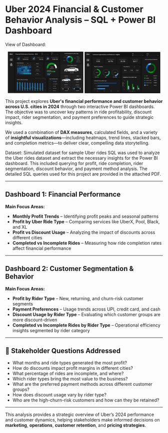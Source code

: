 # Uber 2024 Financial & Customer Behavior Analysis – SQL + Power BI Dashboard

View of Dashboard:
<p align="center">
  <img src="https://github.com/maanvi-gharge01/PowerBi-Uber-Project/blob/c53681d70bb46306dff5ee72ea529804ca8525ae/Uber%20Dash%20Pg1.png?raw=true" alt="Dashboard 1" width="48%" />
  <img src="https://github.com/maanvi-gharge01/PowerBi-Uber-Project/blob/c53681d70bb46306dff5ee72ea529804ca8525ae/Uber%20Dash%20pg2.png?raw=true" alt="Dashboard 2" width="48%" />
</p>


This project explores **Uber's financial performance and customer behavior across U.S. cities in 2024** through two interactive Power BI dashboards. The objective was to uncover key patterns in ride profitability, discount impact, rider segmentation, and payment preferences to guide strategic insights.

We used a combination of **DAX measures**, calculated fields, and a variety of **insightful visualizations**—including heatmaps, trend lines, stacked bars, and completion metrics—to deliver clear, compelling data storytelling.

Dataset: Simulated dataset for sample Uber rides
SQL was used to analyze the Uber rides dataset and extract the necessary insights for the Power BI dashboard. This included querying for profit, ride completion, rider segmentation, discount behavior, and payment method analysis. The detailed SQL queries used for this project are provided in the attached PDF.

---



## Dashboard 1: Financial Performance

**Main Focus Areas:**
- **Monthly Profit Trends** – Identifying profit peaks and seasonal patterns
- **Profit by Uber Ride Type** – Comparing services like UberX, Pool, Black, and XL
- **Profit vs Discount Usage** – Analyzing the impact of discounts across different cities
- **Completed vs Incomplete Rides** – Measuring how ride completion rates affect financial performance

---

## Dashboard 2: Customer Segmentation & Behavior

**Main Focus Areas:**
- **Profit by Rider Type** – New, returning, and churn-risk customer segments
- **Payment Preferences** – Usage trends across UPI, credit card, and cash
- **Discount Usage by Rider Type** – Evaluating which customer groups are more discount-driven
- **Completed vs Incomplete Rides by Rider Type** – Operational efficiency insights segmented by rider category

---

## 📌 Stakeholder Questions Addressed

- What months and ride types generated the most profit?
- How do discounts impact profit margins in different cities?
- What percentage of rides are incomplete, and where?
- Which rider types bring the most value to the business?
- What are the preferred payment methods across different customer groups?
- How does discount usage vary by rider type?
- Who are the high-churn-risk customers and how can they be retained?

---

This analysis provides a strategic overview of Uber’s 2024 performance and customer dynamics, helping stakeholders make informed decisions on **marketing**, **operations**, **customer retention**, and **pricing strategies**.
